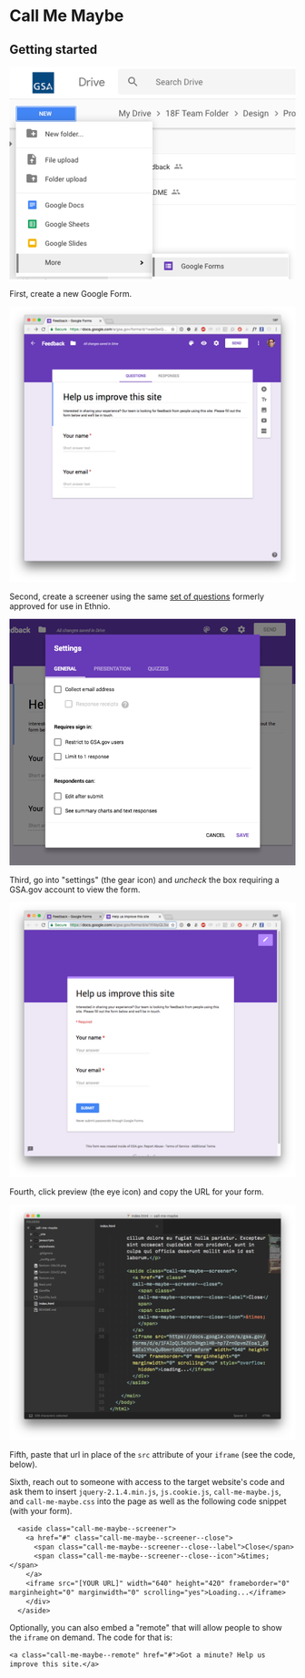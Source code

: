 # Call Me Maybe

## Getting started

![alt](/images/1.png)

First, create a new Google Form.

![alt](/images/2.png)

Second, create a screener using the same [set of questions](https://docs.google.com/document/d/14YwXV9BoY4EUEGc7kMITFQ-9tFjBipTaj7dsGFIJnNc/edit#) formerly approved for use in Ethnio.

![alt](/images/3.png)

Third, go into "settings" (the gear icon) and *uncheck* the box requiring a GSA.gov account to view the form.

![alt](/images/4.png)

Fourth, click preview (the eye icon) and copy the URL for your form.

![alt](/images/5.png)

Fifth, paste that url in place of the `src` attribute of your `iframe` (see the code, below).

Sixth, reach out to someone with access to the target website's code and ask them to insert `jquery-2.1.4.min.js`, `js.cookie.js`, `call-me-maybe.js`, and `call-me-maybe.css` into the page as well as the following code snippet (with your form).

```
  <aside class="call-me-maybe--screener">
    <a href="#" class="call-me-maybe--screener--close">
      <span class="call-me-maybe--screener--close--label">Close</span>
      <span class="call-me-maybe--screener--close--icon">&times;</span>
    </a>
    <iframe src="[YOUR URL]" width="640" height="420" frameborder="0" marginheight="0" marginwidth="0" scrolling="yes">Loading...</iframe>
    </div>
  </aside>
```

Optionally, you can also embed a "remote" that will allow people to show the `iframe` on demand. The code for that is:

```
<a class="call-me-maybe--remote" href="#">Got a minute? Help us improve this site.</a>
```
